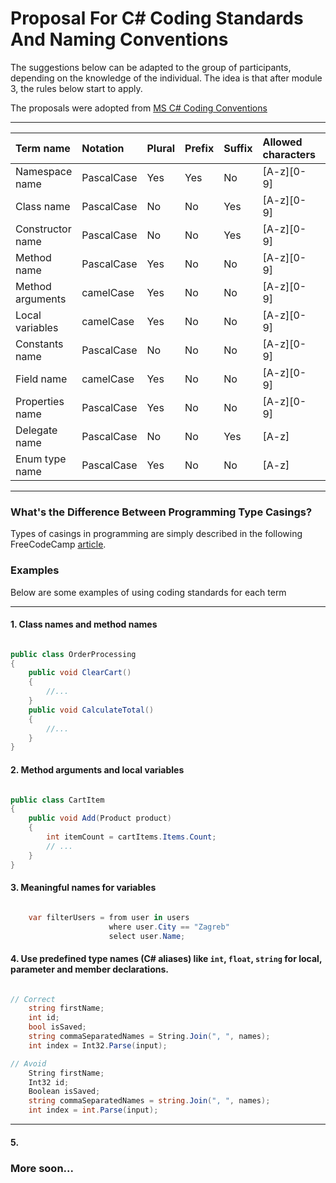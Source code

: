 # Proposal For C# Coding Standards And Naming Conventions

The suggestions below can be adapted to the group of participants, depending on the knowledge of the individual.
The idea is that after module 3, the rules below start to apply.

The proposals were adopted from [MS C# Coding Conventions](https://github.com/dotnet/runtime/blob/main/docs/coding-guidelines/coding-style.md)

---

| Term name                 | Notation   | Plural | Prefix | Suffix | Allowed characters | Underscores |
|:--------------------------|:-----------|:-------|:-------|:-------|:-------------------|:------------|
| Namespace name            | PascalCase | Yes    | Yes    | No     | [A-z][0-9]		 | No          |
| Class name                | PascalCase | No     | No     | Yes    | [A-z][0-9]         | No          |
| Constructor name          | PascalCase | No     | No     | Yes    | [A-z][0-9]         | No          |
| Method name               | PascalCase | Yes    | No     | No     | [A-z][0-9]         | No          |
| Method arguments          | camelCase  | Yes    | No     | No     | [A-z][0-9]         | No          |
| Local variables           | camelCase  | Yes    | No     | No     | [A-z][0-9]         | No          |
| Constants name            | PascalCase | No     | No     | No     | [A-z][0-9]         | No          |
| Field name                | camelCase  | Yes    | No     | No     | [A-z][0-9]         | Yes         |
| Properties name           | PascalCase | Yes    | No     | No     | [A-z][0-9]         | No          |
| Delegate name             | PascalCase | No     | No     | Yes    | [A-z]              | No          |
| Enum type name            | PascalCase | Yes    | No     | No     | [A-z]              | No          |


---

### What's the Difference Between Programming Type Casings?

Types of casings in programming are simply described in the following FreeCodeCamp [article](https://www.freecodecamp.org/news/snake-case-vs-camel-case-vs-pascal-case-vs-kebab-case-whats-the-difference/).

### Examples

Below are some examples of using coding standards for each term

---

#### 1. Class names and method names

```csharp

public class OrderProcessing
{
	public void ClearCart()
	{
		//...
	}
	public void CalculateTotal()
	{
		//...
	}
}

```

#### 2. Method arguments and local variables

```csharp

public class CartItem
{
	public void Add(Product product)
	{
		int itemCount = cartItems.Items.Count;
		// ...
	}
}

```


#### 3. Meaningful names for variables

```csharp

	var filterUsers = from user in users
					  where user.City == "Zagreb"
					  select user.Name;

```


#### 4. Use predefined type names (C# aliases) like `int`, `float`, `string` for local, parameter and member declarations.

```csharp

// Correct
	string firstName;
	int id;
	bool isSaved;
	string commaSeparatedNames = String.Join(", ", names);
	int index = Int32.Parse(input);

// Avoid
	String firstName;
	Int32 id;
	Boolean isSaved;
	string commaSeparatedNames = string.Join(", ", names);
	int index = int.Parse(input);

```

---

#### 5. 

### More soon...